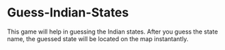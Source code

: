 # Guess-Indian-States

This game will help in guessing the Indian states. After you guess the state name, the guessed state will be located on the map instantantly.
